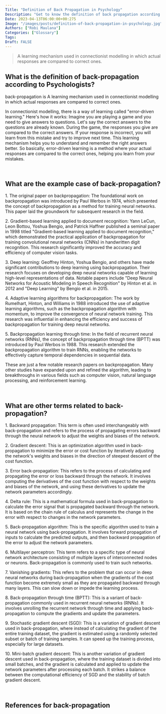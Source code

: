 ```yaml
---
Title: "Definition of Back Propagation in Psychology"
Description: "Get to know the definition of back propagation according to psychologists."
Date: 2023-04-13T06:00:00+00:275
Image: "/images/posts/definition-of-back-propagation-in-psychology.jpg"
Authors: ["Robi Maulana"]
Categories: ["Glossary"]
Tags: 
Draft: FALSE
---
```





> A learning mechanism used in connectionist modelling in which actual responses are compared to correct ones.

## What is the definition of back-propagation according to Psychologists?

back-propagation is A learning mechanism used in connectionist modelling in which actual responses are compared to correct ones.

In connectionist modelling, there is a way of learning called "error-driven learning." Here's how it works: Imagine you are playing a game and you need to give answers to questions. Let's say the correct answers to the questions are already known. During the game, the responses you give are compared to the correct answers. If your response is incorrect, you will learn from this mistake and try to improve next time. This learning mechanism helps you to understand and remember the right answers better. So basically, error-driven learning is a method where your actual responses are compared to the correct ones, helping you learn from your mistakes.

 

## What are the example case of back-propagation?

1\. The original paper on backpropagation: The foundational work on backpropagation was introduced by Paul Werbos in 1974, which presented the concept of backpropagation as a method for training neural networks. This paper laid the groundwork for subsequent research in the field.

2\. Gradient-based learning applied to document recognition: Yann LeCun, Leon Bottou, Yoshua Bengio, and Patrick Haffner published a seminal paper in 1998 titled "Gradient-based learning applied to document recognition," which demonstrated the practical application of backpropagation for training convolutional neural networks (CNNs) in handwritten digit recognition. This research significantly improved the accuracy and efficiency of computer vision tasks.

3\. Deep learning: Geoffrey Hinton, Yoshua Bengio, and others have made significant contributions to deep learning using backpropagation. Their research focuses on developing deep neural networks capable of learning high-level representations of data. Notable papers include "Deep Neural Networks for Acoustic Modeling in Speech Recognition" by Hinton et al. in 2012 and "Deep Learning" by Bengio et al. in 2015.

4\. Adaptive learning algorithms for backpropagation: The work by Rumelhart, Hinton, and Williams in 1988 introduced the use of adaptive learning algorithms, such as the backpropagation algorithm with momentum, to improve the convergence of neural network training. This research was influential in enhancing the efficiency and success of backpropagation for training deep neural networks.

5\. Backpropagation learning through time: In the field of recurrent neural networks (RNNs), the concept of backpropagation through time (BPTT) was introduced by Paul Werbos in 1988. This research extended the backpropagation algorithm to train RNNs, enabling the networks to effectively capture temporal dependencies in sequential data.

These are just a few notable research papers on backpropagation. Many other studies have expanded upon and refined the algorithm, leading to breakthroughs in various fields such as computer vision, natural language processing, and reinforcement learning.

 

## What are other terms related to back-propagation?

1\. Backward propagation: This term is often used interchangeably with back-propagation and refers to the process of propagating errors backward through the neural network to adjust the weights and biases of the network.

2\. Gradient descent: This is an optimization algorithm used in back-propagation to minimize the error or cost function by iteratively adjusting the network's weights and biases in the direction of steepest descent of the cost function.

3\. Error back-propagation: This refers to the process of calculating and propagating the error or loss backward through the network. It involves computing the derivatives of the cost function with respect to the weights and biases of the network, and using these derivatives to update the network parameters accordingly.

4\. Delta rule: This is a mathematical formula used in back-propagation to calculate the error signal that is propagated backward through the network. It is based on the chain rule of calculus and represents the change in the error with respect to changes in the network parameters.

5\. Back-propagation algorithm: This is the specific algorithm used to train a neural network using back-propagation. It involves forward propagation of inputs to calculate the predicted outputs, and then backward propagation of the error to adjust the network parameters.

6\. Multilayer perceptron: This term refers to a specific type of neural network architecture consisting of multiple layers of interconnected nodes or neurons. Back-propagation is commonly used to train such networks.

7\. Vanishing gradients: This refers to the problem that can occur in deep neural networks during back-propagation when the gradients of the cost function become extremely small as they are propagated backward through many layers. This can slow down or impede the learning process.

8\. Back-propagation through time (BPTT): This is a variant of back-propagation commonly used in recurrent neural networks (RNNs). It involves unrolling the recurrent network through time and applying back-propagation to compute the gradients and update the parameters.

9\. Stochastic gradient descent (SGD): This is a variation of gradient descent used in back-propagation, where instead of calculating the gradient of the entire training dataset, the gradient is estimated using a randomly selected subset or batch of training samples. It can speed up the training process, especially for large datasets.

10\. Mini-batch gradient descent: This is another variation of gradient descent used in back-propagation, where the training dataset is divided into small batches, and the gradient is calculated and applied to update the network parameters after processing each batch. It strikes a balance between the computational efficiency of SGD and the stability of batch gradient descent.

 

## References for back-propagation
